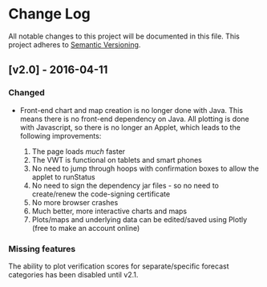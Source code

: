 # Change Log

All notable changes to this project will be documented in this file.
This project adheres to [Semantic Versioning](http://semver.org/).

## [v2.0] - 2016-04-11

### Changed

- Front-end chart and map creation is no longer done with Java. This means there is no front-end dependency on Java. All plotting is done with Javascript, so there is no longer an Applet, which leads to the following improvements:

  1. The page loads *much* faster
  2. The VWT is functional on tablets and smart phones
  3. No need to jump through hoops with confirmation boxes to allow the applet to runStatus
  4. No need to sign the dependency jar files - so no need to create/renew the code-signing certificate
  5. No more browser crashes
  6. Much better, more interactive charts and maps
  7. Plots/maps and underlying data can be edited/saved using Plotly (free to make an account online)

### Missing features

The ability to plot verification scores for separate/specific forecast categories has been disabled until v2.1.
